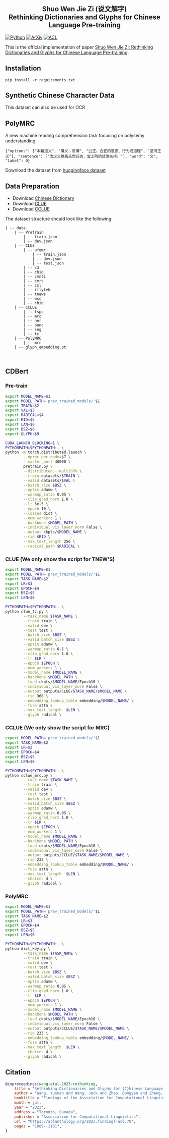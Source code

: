 <div align="center">
	<h2> Shuo Wen Jie Zi (说文解字) <br> Rethinking Dictionaries and Glyphs for Chinese Language Pre-training </h2>
</div>

[![Python](https://img.shields.io/badge/Python-3.7+-blue.svg)](https://www.python.org/downloads/release/python-370/)
[![ArXiv](https://img.shields.io/badge/Paper-ArXiv-red.svg)](https://arxiv.org/abs/2305.18760)
[![ACL](https://img.shields.io/badge/Paper-ACL-red.svg)](https://aclanthology.org/2023.findings-acl.70/)

This is the official implementation of paper [Shuo Wen Jie Zi: Rethinking Dictionaries and Glyphs for Chinese Language Pre-training](https://aclanthology.org/2023.findings-acl.70/).

## Installation

```
pip install -r requirements.txt
```

## Synthetic Chinese Character Data
This dataset can also be used for OCR

## PolyMRC
A new machine reading comprehension task focusing on polysemy understanding

```
{"options": ["本着道义", "情义；恩情", "公正、合宜的道德、行为或道理", "坚持正义"], "sentence": ["汝之义绝高氏而归也，堂上阿奶仗汝扶持。"], "word": "义", "label": 0}

```
Download the dataset from [huggingface dataset](https://huggingface.co/datasets/tssn/PolyMRC)


## Data Preparation

- Download [Chinese Dictionary](https://github.com/mapull/chinese-dictionary)
- Download [CLUE](https://github.com/CLUEbenchmark/CLUE)
- Download [CCLUE](https://github.com/Ethan-yt/CCLUE)

The dataset structure should look like the following:

```
| -- data
	| -- Pretrain
		| -- train.json
		| -- dev.json
	| -- CLUE
		| -- afqmc
			| -- train.json
			| -- dev.json
			| -- test.json
		| -- c3
		| -- chid
		| -- cmnli
		| -- cmrc
		| -- csl
		| -- iflytek
		| -- tnews
		| -- wsc
		| -- chid
	| -- CCLUE
		| -- fspc
		| -- mrc
		| -- ner
		| -- punc
		| -- seg
		| -- tc
	| -- PolyMRC
		| -- mrc
	| -- glyph_embedding.pt

  
```

## CDBert

### Pre-train

```bash
export MODEL_NAME=$1
export MODEL_PATH='prev_trained_models/'$1
export TRAIN=$2
export VAL=$3
export RADICAL=$4
export RID=$5
export LAN=$6
export BSZ=$8
export GLYPH=$9

CUDA_LAUNCH_BLOCKING=1 \
PYTHONPATH=$PYTHONPATH:. \
python -m torch.distributed.launch \
        --nproc_per_node=$7 \
        --master_port 40000 \
        pretrain.py \
        --distributed --multiGPU \
        --train datasets/$TRAIN \
        --valid datasets/$VAL \
        --batch_size $BSZ \
        --optim adamw \
        --warmup_ratio 0.05 \
        --clip_grad_norm 1.0 \
        --lr 5e-5 \
        --epoch 10 \
        --losses dict \
        --num_workers 1 \
        --backbone $MODEL_PATH \
        --individual_vis_layer_norm False \
        --output ckpts/$MODEL_NAME \
        --rid $RID \
        --max_text_length 256 \
        --radical_path $RADICAL \
```

### CLUE (We only show the script for TNEW'S)

```bash
export MODEL_NAME=$1
export MODEL_PATH='prev_trained_models/'$1
export TASK_NAME=$2
export LR=$3
export EPOCH=$4
export BSZ=$5
export LEN=$6

PYTHONPATH=$PYTHONPATH:. \
python clue_tc.py \
        --task_name $TASK_NAME \
        --train train \
        --valid dev \
        --test test \
        --batch_size $BSZ \
        --valid_batch_size $BSZ \
        --optim adamw \
        --warmup_ratio 0.1 \
        --clip_grad_norm 1.0 \
        --lr $LR \
        --epoch $EPOCH \
        --num_workers 1 \
        --model_name $MODEL_NAME \
        --backbone $MODEL_PATH \
        --load ckpts/$MODEL_NAME/Epoch10 \
        --individual_vis_layer_norm False \
        --output outputs/CLUE/$TASK_NAME/$MODEL_NAME \
        --rid 368 \
        --embedding_lookup_table embedding/$MODEL_NAME/ \
        --fuse attn \
        --max_text_length  $LEN \
        --glyph radical \
```

### CCLUE (We only show the script for MRC)

```bash
export MODEL_PATH='prev_trained_models/'$1
export TASK_NAME=$2
export LR=$3
export EPOCH=$4
export BSZ=$5
export LEN=$6

PYTHONPATH=$PYTHONPATH:. \
python cclue_mrc.py \
        --task_name $TASK_NAME \
        --train train \
        --valid dev \
        --test test \
        --batch_size $BSZ \
        --valid_batch_size $BSZ \
        --optim adamw \
        --warmup_ratio 0.05 \
        --clip_grad_norm 1.0 \
        --lr $LR \
        --epoch $EPOCH \
        --num_workers 1 \
        --model_name $MODEL_NAME \
        --backbone $MODEL_PATH \
        --load ckpts/$MODEL_NAME/Epoch10 \
        --individual_vis_layer_norm False \
        --output outputs/CCLUE/$TASK_NAME/$MODEL_NAME \
        --rid 233 \
        --embedding_lookup_table embedding/$MODEL_NAME/ \
        --fuse attn \
        --max_text_length  $LEN \
        --choices 4 \
        --glyph radical \
```

### PolyMRC

```bash
export MODEL_NAME=$1
export MODEL_PATH='prev_trained_models/'$1
export TASK_NAME=$2
export LR=$3
export EPOCH=$4
export BSZ=$5
export LEN=$6

PYTHONPATH=$PYTHONPATH:. \
python dict_key.py \
        --task_name $TASK_NAME \
        --train train \
        --valid dev \
        --test test \
        --batch_size $BSZ \
        --valid_batch_size $BSZ \
        --optim adamw \
        --warmup_ratio 0.05 \
        --clip_grad_norm 1.0 \
        --lr $LR \
        --epoch $EPOCH \
        --num_workers 1 \
        --model_name $MODEL_NAME \
        --backbone $MODEL_PATH \
        --load ckpts/$MODEL_NAME/Epoch10 \
        --individual_vis_layer_norm False \
        --output outputs/CCLUE/$TASK_NAME/$MODEL_NAME \
        --rid 233 \
        --embedding_lookup_table embedding/$MODEL_NAME/ \
        --fuse attn \
        --max_text_length  $LEN \
        --choices 4 \
        --glyph radical \
```

## Citation
```bibtex
@inproceedings{wang-etal-2023-rethinking,
    title = "Rethinking Dictionaries and Glyphs for {C}hinese Language Pre-training",
    author = "Wang, Yuxuan and Wang, Jack and Zhao, Dongyan and Zheng, Zilong",
    booktitle = "Findings of the Association for Computational Linguistics: ACL 2023",
    month = jul,
    year = "2023",
    address = "Toronto, Canada",
    publisher = "Association for Computational Linguistics",
    url = "https://aclanthology.org/2023.findings-acl.70",
    pages = "1089--1101",
}
```
